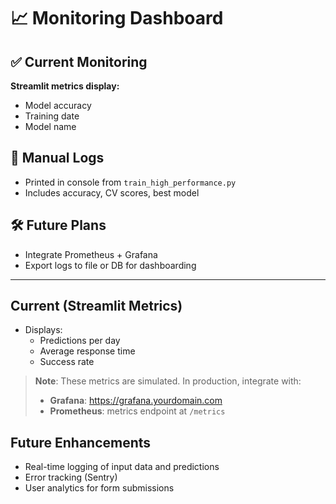 # 📈 Monitoring Dashboard

## ✅ Current Monitoring

**Streamlit metrics display:**

- Model accuracy
- Training date
- Model name

## 📌 Manual Logs

- Printed in console from `train_high_performance.py`
- Includes accuracy, CV scores, best model

## 🛠 Future Plans

- Integrate Prometheus + Grafana
- Export logs to file or DB for dashboarding

---

## Current (Streamlit Metrics)

- Displays:
  - Predictions per day
  - Average response time
  - Success rate

> **Note**: These metrics are simulated. In production, integrate with:
> - **Grafana**: https://grafana.yourdomain.com
> - **Prometheus**: metrics endpoint at `/metrics`

## Future Enhancements

- Real-time logging of input data and predictions
- Error tracking (Sentry)
- User analytics for form submissions
